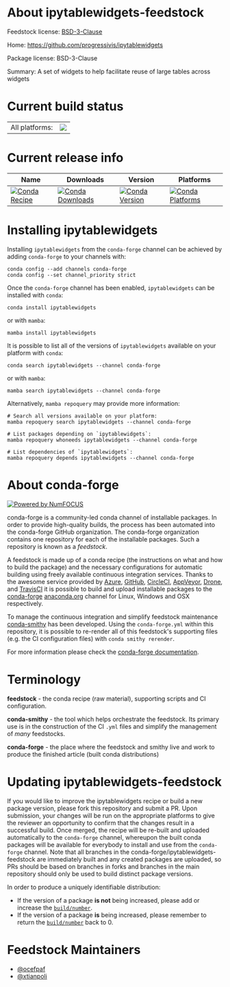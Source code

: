 About ipytablewidgets-feedstock
===============================

Feedstock license: [BSD-3-Clause](https://github.com/conda-forge/ipytablewidgets-feedstock/blob/main/LICENSE.txt)

Home: https://github.com/progressivis/ipytablewidgets

Package license: BSD-3-Clause

Summary: A set of widgets to help facilitate reuse of large tables across widgets

Current build status
====================


<table><tr><td>All platforms:</td>
    <td>
      <a href="https://dev.azure.com/conda-forge/feedstock-builds/_build/latest?definitionId=19137&branchName=main">
        <img src="https://dev.azure.com/conda-forge/feedstock-builds/_apis/build/status/ipytablewidgets-feedstock?branchName=main">
      </a>
    </td>
  </tr>
</table>

Current release info
====================

| Name | Downloads | Version | Platforms |
| --- | --- | --- | --- |
| [![Conda Recipe](https://img.shields.io/badge/recipe-ipytablewidgets-green.svg)](https://anaconda.org/conda-forge/ipytablewidgets) | [![Conda Downloads](https://img.shields.io/conda/dn/conda-forge/ipytablewidgets.svg)](https://anaconda.org/conda-forge/ipytablewidgets) | [![Conda Version](https://img.shields.io/conda/vn/conda-forge/ipytablewidgets.svg)](https://anaconda.org/conda-forge/ipytablewidgets) | [![Conda Platforms](https://img.shields.io/conda/pn/conda-forge/ipytablewidgets.svg)](https://anaconda.org/conda-forge/ipytablewidgets) |

Installing ipytablewidgets
==========================

Installing `ipytablewidgets` from the `conda-forge` channel can be achieved by adding `conda-forge` to your channels with:

```
conda config --add channels conda-forge
conda config --set channel_priority strict
```

Once the `conda-forge` channel has been enabled, `ipytablewidgets` can be installed with `conda`:

```
conda install ipytablewidgets
```

or with `mamba`:

```
mamba install ipytablewidgets
```

It is possible to list all of the versions of `ipytablewidgets` available on your platform with `conda`:

```
conda search ipytablewidgets --channel conda-forge
```

or with `mamba`:

```
mamba search ipytablewidgets --channel conda-forge
```

Alternatively, `mamba repoquery` may provide more information:

```
# Search all versions available on your platform:
mamba repoquery search ipytablewidgets --channel conda-forge

# List packages depending on `ipytablewidgets`:
mamba repoquery whoneeds ipytablewidgets --channel conda-forge

# List dependencies of `ipytablewidgets`:
mamba repoquery depends ipytablewidgets --channel conda-forge
```


About conda-forge
=================

[![Powered by
NumFOCUS](https://img.shields.io/badge/powered%20by-NumFOCUS-orange.svg?style=flat&colorA=E1523D&colorB=007D8A)](https://numfocus.org)

conda-forge is a community-led conda channel of installable packages.
In order to provide high-quality builds, the process has been automated into the
conda-forge GitHub organization. The conda-forge organization contains one repository
for each of the installable packages. Such a repository is known as a *feedstock*.

A feedstock is made up of a conda recipe (the instructions on what and how to build
the package) and the necessary configurations for automatic building using freely
available continuous integration services. Thanks to the awesome service provided by
[Azure](https://azure.microsoft.com/en-us/services/devops/), [GitHub](https://github.com/),
[CircleCI](https://circleci.com/), [AppVeyor](https://www.appveyor.com/),
[Drone](https://cloud.drone.io/welcome), and [TravisCI](https://travis-ci.com/)
it is possible to build and upload installable packages to the
[conda-forge](https://anaconda.org/conda-forge) [anaconda.org](https://anaconda.org/)
channel for Linux, Windows and OSX respectively.

To manage the continuous integration and simplify feedstock maintenance
[conda-smithy](https://github.com/conda-forge/conda-smithy) has been developed.
Using the ``conda-forge.yml`` within this repository, it is possible to re-render all of
this feedstock's supporting files (e.g. the CI configuration files) with ``conda smithy rerender``.

For more information please check the [conda-forge documentation](https://conda-forge.org/docs/).

Terminology
===========

**feedstock** - the conda recipe (raw material), supporting scripts and CI configuration.

**conda-smithy** - the tool which helps orchestrate the feedstock.
                   Its primary use is in the construction of the CI ``.yml`` files
                   and simplify the management of *many* feedstocks.

**conda-forge** - the place where the feedstock and smithy live and work to
                  produce the finished article (built conda distributions)


Updating ipytablewidgets-feedstock
==================================

If you would like to improve the ipytablewidgets recipe or build a new
package version, please fork this repository and submit a PR. Upon submission,
your changes will be run on the appropriate platforms to give the reviewer an
opportunity to confirm that the changes result in a successful build. Once
merged, the recipe will be re-built and uploaded automatically to the
`conda-forge` channel, whereupon the built conda packages will be available for
everybody to install and use from the `conda-forge` channel.
Note that all branches in the conda-forge/ipytablewidgets-feedstock are
immediately built and any created packages are uploaded, so PRs should be based
on branches in forks and branches in the main repository should only be used to
build distinct package versions.

In order to produce a uniquely identifiable distribution:
 * If the version of a package **is not** being increased, please add or increase
   the [``build/number``](https://docs.conda.io/projects/conda-build/en/latest/resources/define-metadata.html#build-number-and-string).
 * If the version of a package **is** being increased, please remember to return
   the [``build/number``](https://docs.conda.io/projects/conda-build/en/latest/resources/define-metadata.html#build-number-and-string)
   back to 0.

Feedstock Maintainers
=====================

* [@ocefpaf](https://github.com/ocefpaf/)
* [@xtianpoli](https://github.com/xtianpoli/)

